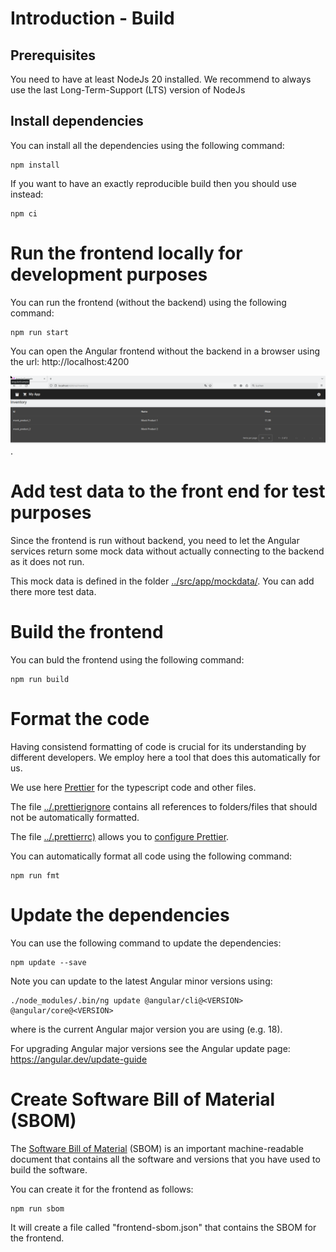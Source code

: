 # Introduction - Build

## Prerequisites

You need to have at least NodeJs 20 installed. We recommend to always use the last Long-Term-Support (LTS) version of NodeJs

## Install dependencies

You can install all the dependencies using the following command:

```
npm install
```

If you want to have an exactly reproducible build then you should use instead:

```
npm ci
```

# Run the frontend locally for development purposes

You can run the frontend (without the backend) using the following command:

```
npm run start
```

You can open the Angular frontend without the backend in a browser using the url: http://localhost:4200

![Spring Boot Web - npm - Angular application browser](./img/springbootweb_angular_app.png).

# Add test data to the front end for test purposes

Since the frontend is run without backend, you need to let the Angular services return some mock data without actually connecting to the backend as it does not run.

This mock data is defined in the folder [../src/app/mockdata/](../src/app/mockdata/). You can add there more test data.

# Build the frontend

You can buld the frontend using the following command:

```
npm run build
```

# Format the code

Having consistend formatting of code is crucial for its understanding by different developers. We employ here a tool that does this automatically for us.

We use here [Prettier](https://prettier.io/docs/en/) for the typescript code and other files.

The file [../.prettierignore](../.prettierignore) contains all references to folders/files that should not be automatically formatted.

The file [../.prettierrc)](../.prettierrc) allows you to [configure Prettier](https://prettier.io/docs/en/configuration).

You can automatically format all code using the following command:

```
npm run fmt
```

# Update the dependencies

You can use the following command to update the dependencies:

```
npm update --save
```

Note you can update to the latest Angular minor versions using:

```
./node_modules/.bin/ng update @angular/cli@<VERSION> @angular/core@<VERSION>
```

where <VERSION> is the current Angular major version you are using (e.g. 18).

For upgrading Angular major versions see the Angular update page: https://angular.dev/update-guide

# Create Software Bill of Material (SBOM)
The [Software Bill of Material](https://en.wikipedia.org/wiki/Software_supply_chain) (SBOM) is an important machine-readable document that contains all the software and versions that you have used to build the software.

You can create it for the frontend as follows:
```
npm run sbom
```

It will create a file called "frontend-sbom.json" that contains the SBOM for the frontend.
